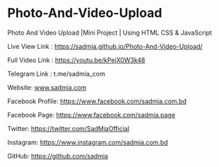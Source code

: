 # Photo-And-Video-Upload
Photo And Video Upload |Mini Project | Using HTML CSS &amp; JavaScript

Live View Link : https://sadmia.github.io/Photo-And-Video-Upload/

Full Video Link : https://youtu.be/kPejX0W3k48

Telegram Link : t.me/sadmia_com


Website: www.sadmia.com

Facebook Profile: https://www.facebook.com/sadmia.com.bd

Facebook Page: https://www.facebook.com/sadmia.page

Twitter: https://twitter.com/SadMiaOfficial

Instagram: https://www.instagram.com/sadmia.com.bd

GitHub: https://github.com/sadmia
